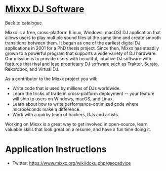 
# [Mixxx DJ Software](https://www.mixxx.org/)

[Back to catalogue](../README.md#mixxx-dj-software)

Mixxx is a free, cross-platform (Linux, Windows, macOS) DJ application that allows users to play multiple sound files at the same time and create smooth transitions between them. It began as one of the earliest digital DJ applications in 2001 for a PhD thesis project. Since then, Mixxx has steadily grown to a powerful program that supports a wide variety of DJ hardware. Our mission is to provide users with beautiful, intuitive DJ software with features that rival and lead proprietary DJ software such as Traktor, Serato, Rekordbox, and Virtual DJ.

As a contributor to the Mixxx project you will:

* Write code that is used by millions of DJs worldwide.
* Learn the tricks of trade in cross-platform deployment -- your feature will ship to users on Windows, macOS, and Linux.
* Learn about how to write performance-optimized code where microseconds make a difference.
* Work with a quirky team of hackers, DJs and artists.

Working on Mixxx is a great way to get involved in open-source, learn valuable skills that look great on a resume, and have a fun time doing it.

# Application Instructions

* Twitter: https://www.mixxx.org/wiki/doku.php/gsocadvice